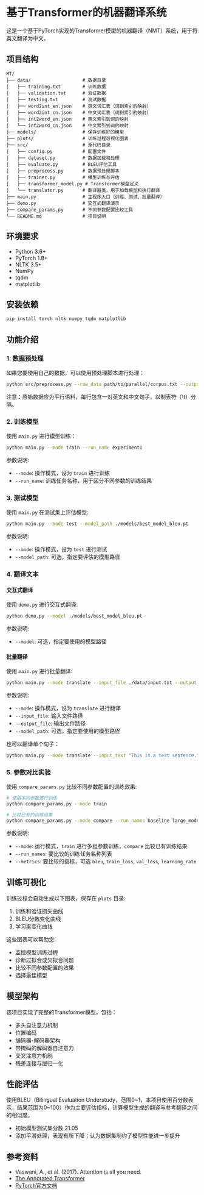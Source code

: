 # 基于Transformer的机器翻译系统

这是一个基于PyTorch实现的Transformer模型的机器翻译（NMT）系统，用于将英文翻译为中文。

## 项目结构

```
MT/
├── data/                   # 数据目录
│   ├── training.txt        # 训练数据
│   ├── validation.txt      # 验证数据
│   ├── testing.txt         # 测试数据
│   ├── word2int_en.json    # 英文词汇表（词到索引的映射）
│   ├── word2int_cn.json    # 中文词汇表（词到索引的映射）
│   ├── int2word_en.json    # 英文索引到词的映射
│   └── int2word_cn.json    # 中文索引到词的映射
├── models/                 # 保存训练好的模型
├── plots/                  # 训练过程可视化图表
├── src/                    # 源代码目录
│   ├── config.py           # 配置文件
│   ├── dataset.py          # 数据加载和处理
│   ├── evaluate.py         # BLEU评估工具
│   ├── preprocess.py       # 数据预处理脚本
│   ├── trainer.py          # 模型训练与评估
│   ├── transformer_model.py # Transformer模型定义
│   └── translator.py       # 翻译器类，用于加载模型和执行翻译
├── main.py                 # 主程序入口（训练、测试、批量翻译）
├── demo.py                 # 交互式翻译演示
├── compare_params.py       # 不同参数配置比较工具
└── README.md               # 项目说明
```

## 环境要求

- Python 3.6+
- PyTorch 1.8+
- NLTK 3.5+
- NumPy
- tqdm
- matplotlib

## 安装依赖

```bash
pip install torch nltk numpy tqdm matplotlib
```

## 功能介绍

### 1. 数据预处理

如果您要使用自己的数据，可以使用预处理脚本进行处理：

```bash
python src/preprocess.py --raw_data path/to/parallel/corpus.txt --output_dir ./data
```

注意：原始数据应为平行语料，每行包含一对英文和中文句子，以制表符（\t）分隔。

### 2. 训练模型

使用 `main.py` 进行模型训练：

```bash
python main.py --mode train --run_name experiment1
```

参数说明:
- `--mode`: 操作模式，设为 `train` 进行训练
- `--run_name`: 训练任务名称，用于区分不同参数的训练结果

### 3. 测试模型

使用 `main.py` 在测试集上评估模型:

```bash
python main.py --mode test --model_path ./models/best_model_bleu.pt
```

参数说明:
- `--mode`: 操作模式，设为 `test` 进行测试
- `--model_path`: 可选，指定要评估的模型路径

### 4. 翻译文本

#### 交互式翻译

使用 `demo.py` 进行交互式翻译:

```bash
python demo.py --model ./models/best_model_bleu.pt
```

参数说明:
- `--model`: 可选，指定要使用的模型路径

#### 批量翻译

使用 `main.py` 进行批量翻译:

```bash
python main.py --mode translate --input_file ./data/input.txt --output_file ./outputs/output.txt
```

参数说明:
- `--mode`: 操作模式，设为 `translate` 进行翻译
- `--input_file`: 输入文件路径
- `--output_file`: 输出文件路径
- `--model_path`: 可选，指定要使用的模型路径

也可以翻译单个句子：

```bash
python main.py --mode translate --input_text "This is a test sentence."
```

### 5. 参数对比实验

使用 `compare_params.py` 比较不同参数配置的训练效果:

```bash
# 使用不同参数进行训练
python compare_params.py --mode train

# 比较已有的训练结果
python compare_params.py --mode compare --run_names baseline large_model small_model
```

参数说明:
- `--mode`: 运行模式，`train` 进行多组参数训练，`compare` 比较已有训练结果
- `--run_names`: 要比较的训练任务名称列表
- `--metrics`: 要比较的指标，可选 `bleu`, `train_loss`, `val_loss`, `learning_rate`

## 训练可视化

训练过程会自动生成以下图表，保存在 `plots` 目录:

1. 训练和验证损失曲线
2. BLEU分数变化曲线
3. 学习率变化曲线

这些图表可以帮助您:
- 监控模型训练过程
- 诊断过拟合或欠拟合问题
- 比较不同参数配置的效果
- 选择最佳模型

## 模型架构

该项目实现了完整的Transformer模型，包括：

- 多头自注意力机制
- 位置编码
- 编码器-解码器架构
- 带掩码的解码器自注意力
- 交叉注意力机制
- 残差连接与层归一化

## 性能评估

使用BLEU（Bilingual Evaluation Understudy，范围0~1，本项目使用百分数表示，结果范围为0~100）作为主要评估指标，计算模型生成的翻译与参考翻译之间的相似度。

- 初始模型测试集分数 21.05
- 添加平滑处理，表现有所下降；认为数据集制约了模型性能进一步提升

## 参考资料

- Vaswani, A., et al. (2017). Attention is all you need.
- [The Annotated Transformer](http://nlp.seas.harvard.edu/2018/04/03/attention.html)
- [PyTorch官方文档](https://pytorch.org/docs/stable/nn.html#transformer-layers)
